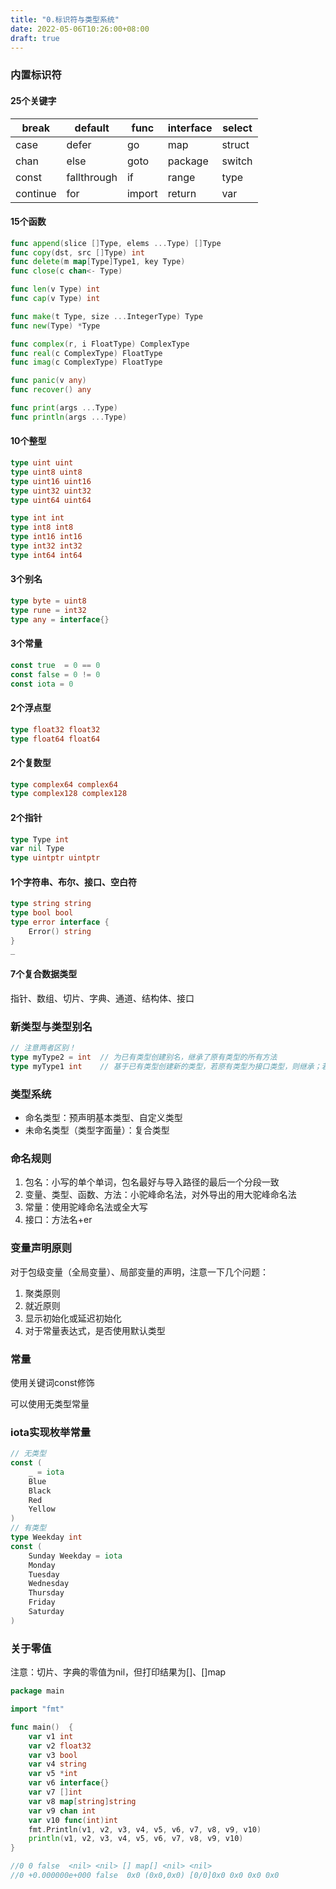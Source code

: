 ```yaml
---
title: "0.标识符与类型系统"
date: 2022-05-06T10:26:00+08:00
draft: true
---
```

### 内置标识符

#### 25个关键字

| break    | default     | func   | interface | select |
| -------- | ----------- | ------ | --------- | ------ |
| case     | defer       | go     | map       | struct |
| chan     | else        | goto   | package   | switch |
| const    | fallthrough | if     | range     | type   |
| continue | for         | import | return    | var    |

#### 15个函数

```go
func append(slice []Type, elems ...Type) []Type
func copy(dst, src []Type) int
func delete(m map[Type]Type1, key Type)
func close(c chan<- Type)

func len(v Type) int
func cap(v Type) int

func make(t Type, size ...IntegerType) Type
func new(Type) *Type

func complex(r, i FloatType) ComplexType
func real(c ComplexType) FloatType
func imag(c ComplexType) FloatType

func panic(v any)
func recover() any

func print(args ...Type)
func println(args ...Type)
```

#### 10个整型

```go
type uint uint
type uint8 uint8
type uint16 uint16
type uint32 uint32
type uint64 uint64

type int int
type int8 int8
type int16 int16
type int32 int32
type int64 int64
```

#### 3个别名

```go
type byte = uint8
type rune = int32
type any = interface{}
```

#### 3个常量

```go
const true  = 0 == 0
const false = 0 != 0
const iota = 0
```

#### 2个浮点型

```go
type float32 float32
type float64 float64
```

#### 2个复数型

```go
type complex64 complex64
type complex128 complex128
```

#### 2个指针

```go
type Type int
var nil Type
type uintptr uintptr
```

#### 1个字符串、布尔、接口、空白符

```go
type string string
type bool bool
type error interface {
	Error() string
}
_
```

#### 7个复合数据类型

指针、数组、切片、字典、通道、结构体、接口

### 新类型与类型别名

```go
// 注意两者区别！
type myType2 = int	// 为已有类型创建别名，继承了原有类型的所有方法
type myType1 int	// 基于已有类型创建新的类型，若原有类型为接口类型，则继承；若原有类型为非接口类型，则不继承
```

### 类型系统

- 命名类型：预声明基本类型、自定义类型
- 未命名类型（类型字面量）：复合类型

### 命名规则

1. 包名：小写的单个单词，包名最好与导入路径的最后一个分段一致
2. 变量、类型、函数、方法：小驼峰命名法，对外导出的用大驼峰命名法
3. 常量：使用驼峰命名法或全大写
4. 接口：方法名+er

### 变量声明原则

对于包级变量（全局变量）、局部变量的声明，注意一下几个问题：

1. 聚类原则
2. 就近原则
3. 显示初始化或延迟初始化
4. 对于常量表达式，是否使用默认类型

### 常量

使用关键词const修饰

可以使用无类型常量

### iota实现枚举常量

```go
// 无类型
const (
	_ = iota
    Blue
    Black
    Red
    Yellow
)
// 有类型
type Weekday int
const (
	Sunday Weekday = iota
    Monday
    Tuesday
    Wednesday
    Thursday
    Friday
    Saturday
)
```

### 关于零值

注意：切片、字典的零值为nil，但打印结果为[]、[]map

```go
package main

import "fmt"

func main()  {
	var v1 int
	var v2 float32
	var v3 bool
	var v4 string
	var v5 *int
	var v6 interface{}
	var v7 []int
	var v8 map[string]string
	var v9 chan int
	var v10 func(int)int
	fmt.Println(v1, v2, v3, v4, v5, v6, v7, v8, v9, v10)
	println(v1, v2, v3, v4, v5, v6, v7, v8, v9, v10)
}

//0 0 false  <nil> <nil> [] map[] <nil> <nil>
//0 +0.000000e+000 false  0x0 (0x0,0x0) [0/0]0x0 0x0 0x0 0x0
```

